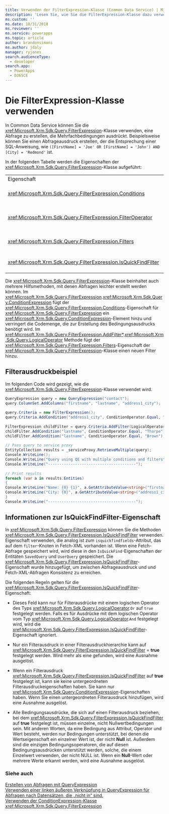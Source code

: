 ```yaml
---
title: Verwenden der FilterExpression-Klasse (Common Data Service) | Microsoft Docs
description: 'Lesen Sie, wie Sie die FilterExpression-Klasse dazu verwenden, eine Abfrage zu erstellen, die Mehrfachbedingungen ausdrückt'
ms.custom: ''
ms.date: 10/31/2018
ms.reviewer: ''
ms.service: powerapps
ms.topic: article
author: brandonsimons
ms.author: jdaly
manager: ryjones
search.audienceType:
  - developer
search.app:
  - PowerApps
  - D365CE
---
```

# <a name="use-the-filterexpression-class"></a>Die FilterExpression-Klasse verwenden

In Common Data Service können Sie die <xref:Microsoft.Xrm.Sdk.Query.FilterExpression>-Klasse verwenden, eine Abfrage zu erstellen, die Mehrfachbedingungen ausdrückt. Beispielsweise können Sie einen Abfrageausdruck erstellen, der die Entsprechung einer SQL-Anweisung, wie `([FirstName] = 'Joe' OR [FirstName] = 'John') AND [City] = 'Redmond'` ist.  
  
 In der folgenden Tabelle werden die Eigenschaften der <xref:Microsoft.Xrm.Sdk.Query.FilterExpression>-Klasse aufgeführt:  
  
|||  
|-|-|  
|Eigenschaft|Beschreibung|  
|<xref:Microsoft.Xrm.Sdk.Query.FilterExpression.Conditions>|Ruft Bedingungsausdrücke ab oder legt sie fest, die Attribute, Zustandsoperatoren und Attributwerte enthalten.|  
|<xref:Microsoft.Xrm.Sdk.Query.FilterExpression.FilterOperator>|Ruft logische `AND/OR`-Filteroperatoren ab oder legt sie fest. Dies wird mit der <xref:Microsoft.Xrm.Sdk.Query.LogicalOperator>-Enumeration festgelegt.|  
|<xref:Microsoft.Xrm.Sdk.Query.FilterExpression.Filters>|Ruft eine Hierarchie von Bedingung und logischen Filterausdrücken ab oder legt diese fest, die die Ergebnisse der Abfrage filtern.|  
|<xref:Microsoft.Xrm.Sdk.Query.FilterExpression.IsQuickFindFilter>|Ruft einen Wert ab oder legt diesen fest, der angibt, ob der Ausdruck Teil einer Schnellsuchabfrage ist.|  
  
 Die <xref:Microsoft.Xrm.Sdk.Query.FilterExpression>-Klasse beinhaltet auch mehrere Hilfsmethoden, mit denen Abfragen leichter erstellt werden können. Im <xref:Microsoft.Xrm.Sdk.Query.FilterExpression>.<xref:Microsoft.Xrm.Sdk.Query.ConditionExpression> fügt der <xref:Microsoft.Xrm.Sdk.Query.FilterExpression.Conditions>-Eigenschaft für <xref:Microsoft.Xrm.Sdk.Query.FilterExpression> ein <xref:Microsoft.Xrm.Sdk.Query.ConditionExpression>-Element hinzu und verringert die Codemenge, die zur Erstellung des Bedingungsausdrucks benötigt wird. Im <xref:Microsoft.Xrm.Sdk.Query.FilterExpression.AddFilter*>.<xref:Microsoft.Xrm.Sdk.Query.LogicalOperator> Methode fügt der <xref:Microsoft.Xrm.Sdk.Query.FilterExpression.Filters>-Eigenschaft der <xref:Microsoft.Xrm.Sdk.Query.FilterExpression>-Klasse einen neuen Filter hinzu.  
  
<a name="example"></a>   

## <a name="filter-expression-example"></a>Filterausdruckbeispiel  

 Im folgenden Code wird gezeigt, wie die <xref:Microsoft.Xrm.Sdk.Query.FilterExpression>-Klasse verwendet wird.  
  
```csharp  
QueryExpression query = new QueryExpression("contact");   
query.ColumnSet.AddColumns("firstname", "lastname", "address1_city");   
  
query.Criteria = new FilterExpression();   
query.Criteria.AddCondition("address1_city", ConditionOperator.Equal, "Redmond");   
  
FilterExpression childFilter = query.Criteria.AddFilter(LogicalOperator.Or);   
childFilter.AddCondition("lastname", ConditionOperator.Equal, "Tharpe");   
childFilter.AddCondition("lastname", ConditionOperator.Equal, "Brown");   
  
// Pass query to service proxy   
EntityCollection results = _serviceProxy.RetrieveMultiple(query);   
Console.WriteLine();   
Console.WriteLine("Query using QE with multiple conditions and filters");   
Console.WriteLine("---------------------------------------");   
  
// Print results   
foreach (var a in results.Entities)   
{   
Console.WriteLine("Name: {0} {1}", a.GetAttributeValue<string>("firstname"), a.GetAttributeValue<string>("lastname"));   
Console.WriteLine("City: {0}", a.GetAttributeValue<string>("address1_city"));   
}   
Console.WriteLine("---------------------------------------");  
```  
  
<a name="quickfindfilter"></a> 
  
## <a name="about-the-isquickfindfilter-property"></a>Informationen zur IsQuickFindFilter-Eigenschaft  

 In <xref:Microsoft.Xrm.Sdk.Query.FilterExpression> können Sie die Methoden <xref:Microsoft.Xrm.Sdk.Query.FilterExpression.IsQuickFindFilter> verwenden. Eigenschaft verwenden, die analog ist zum `isquickfindfields`-Attribut, das auf dem `filter`-Knoten in Fetch-XML vorhanden ist. Wenn eine Fetch-Abfrage gespeichert wird, wird diese in den `IsQuickFind`-Eigenschaften der Entitäten `SavedQuery` und `UserQuery` gespeichert. Die <xref:Microsoft.Xrm.Sdk.Query.FilterExpression.IsQuickFindFilter>-Eigenschaft wurde hinzugefügt, um zwischen Abfrageausdruck und und Fetch-XML-Abfragen Konsistenz zu erreichen.  
  
 Die folgenden Regeln gelten für die <xref:Microsoft.Xrm.Sdk.Query.FilterExpression.IsQuickFindFilter>-Eigenschaft:  
  
-   Dieses Feld kann nur für Filterausdrücke mit einem logischen Operator des Typs <xref:Microsoft.Xrm.Sdk.Query.LogicalOperator>.`Or` auf `true` festgelegt werden. Falls es für Ausdrücke mit dem logischen Operator vom Typ <xref:Microsoft.Xrm.Sdk.Query.LogicalOperator>.`And` festgelegt wird, wird die <xref:Microsoft.Xrm.Sdk.Query.FilterExpression.IsQuickFindFilter>-Eigenschaft ignoriert.  
  
-   Nur ein Filterausdruck in einer Filterausdruckhierarchie kann auf <xref:Microsoft.Xrm.Sdk.Query.FilterExpression.IsQuickFindFilter> = **true** festgelegt werden. Wird mehr als eine gefunden, wird eine Ausnahme ausgelöst.  
  
-   Wenn ein Filterausdruck <xref:Microsoft.Xrm.Sdk.Query.FilterExpression.IsQuickFindFilter> auf **true** festgelegt ist, kann sie keine untergeordneten Filterausdruckeigenschaften haben. Sie kann nur <xref:Microsoft.Xrm.Sdk.Query.ConditionExpression>-Eigenschaften haben. Wenn Sie einen untergeordneten Filterausdruck hinzufügen, wird eine Ausnahme ausgelöst.  
  
-   Alle Bedingungsausdrücke, die sich auf einen Filterausdruck beziehen, bei dem <xref:Microsoft.Xrm.Sdk.Query.FilterExpression.IsQuickFindFilter> auf **true** festgelegt ist, müssen einzelne, nicht Nullwertbedingungen sein. Mit anderen Worten, da eine Bedingung aus Attribut, Operator und Wert besteht, werden nur Bedingungen unterstützt, bei denen die Wertseigenschaft ein einzelner Wert ist, der nicht **Null** ist. Außerdem sind die einzigen Bedingungsoperatoren, die auf diesen Bedingungsausdrücken unterstützt werden, solche, die einem Einzelwert verwenden, der nicht NULL ist. Wenn ein **Null**-Wert oder mehrere Werte erkannt werden, wird eine Ausnahme ausgelöst.  
  
### <a name="see-also"></a>Siehe auch  

 [Erstellen von Abfragen mit QueryExpression](build-queries-with-queryexpression.md)   
 [Verwenden einer linken äußeren Verknüpfung in QueryExpression für Abfragen nach Datensätzen, die „nicht in“ sind.](use-left-outer-join-queryexpression-query-records-not-in.md)   
 [Verwenden der ConditionExpression-Klasse](use-conditionexpression-class.md)   
 <xref:Microsoft.Xrm.Sdk.Query.FilterExpression>
